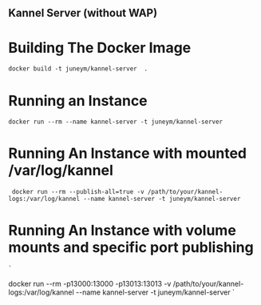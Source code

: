 Kannel Server (without WAP)
----------------------------

Building The Docker Image
=========================

   `
     docker build -t juneym/kannel-server  .
   `

Running an Instance
===================

   `
    docker run --rm --name kannel-server -t juneym/kannel-server
   `
   
Running An Instance with mounted /var/log/kannel
=================================================
   
   ` 
     docker run --rm --publish-all=true -v /path/to/your/kannel-logs:/var/log/kannel --name kannel-server -t juneym/kannel-server
   `

Running An Instance with volume mounts and specific port publishing
====================================================================

    `
docker run --rm -p13000:13000 -p13013:13013 -v /path/to/your/kannel-logs:/var/log/kannel --name kannel-server -t juneym/kannel-server
    `
